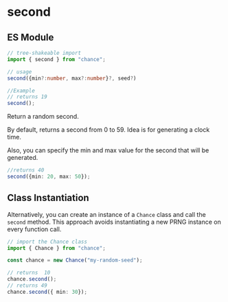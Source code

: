 # second

## ES Module

```ts
// tree-shakeable import
import { second } from "chance";

// usage
second({min?:number, max?:number}?, seed?)

//Example
// returns 19
second();
```

Return a random second.

By default, returns a second from 0 to 59. Idea is for generating a clock time.

Also, you can specify the min and max value for the second that will be generated.

```ts
//returns 40
second({min: 20, max: 50});
```

## Class Instantiation

Alternatively, you can create an instance of a `Chance` class and call the `second` method.
This approach avoids instantiating a new PRNG instance on every function call.

```ts
// import the Chance class
import { Chance } from "chance";

const chance = new Chance("my-random-seed");

// returns  10
chance.second();
// returns 49
chance.second({ min: 30});
```
